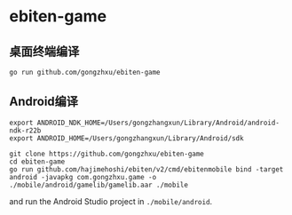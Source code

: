 # ebiten-game

## 桌面终端编译

```
go run github.com/gongzhxu/ebiten-game
```

## Android编译

```
export ANDROID_NDK_HOME=/Users/gongzhangxun/Library/Android/android-ndk-r22b
export ANDROID_HOME=/Users/gongzhangxun/Library/Android/sdk

git clone https://github.com/gongzhxu/ebiten-game
cd ebiten-game
go run github.com/hajimehoshi/ebiten/v2/cmd/ebitenmobile bind -target android -javapkg com.gongzhxu.game -o ./mobile/android/gamelib/gamelib.aar ./mobile
```

and run the Android Studio project in `./mobile/android`.


